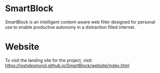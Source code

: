 # SmartBlock
SmartBlock is an intelligent content-aware web filter designed for personal use to enable productive autonomy in a distraction filled internet.

# Website

To visit the landing site for the project, visit: https://joshdesmond.github.io/SmartBlock/website/index.html
